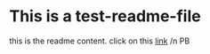 # This is a test-readme-file
this is the readme content. click on this [link](http://google.com)
/n
PB
